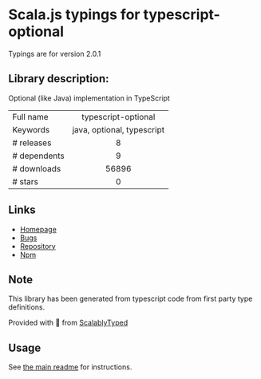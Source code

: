 
# Scala.js typings for typescript-optional

Typings are for version 2.0.1

## Library description:
Optional (like Java) implementation in TypeScript

|                    |                 |
| ------------------ | :-------------: |
| Full name          | typescript-optional |
| Keywords           | java, optional, typescript |
| # releases         | 8 |
| # dependents       | 9 |
| # downloads        | 56896 |
| # stars            | 0 |

## Links
- [Homepage](https://github.com/bromne/typescript-optional#readme)
- [Bugs](https://github.com/bromne/typescript-optional/issues)
- [Repository](https://github.com/bromne/typescript-optional)
- [Npm](https://www.npmjs.com/package/typescript-optional)
    


## Note
This library has been generated from typescript code from first party type definitions.

Provided with :purple_heart: from [ScalablyTyped](https://github.com/oyvindberg/ScalablyTyped)

## Usage
See [the main readme](../../readme.md) for instructions.


